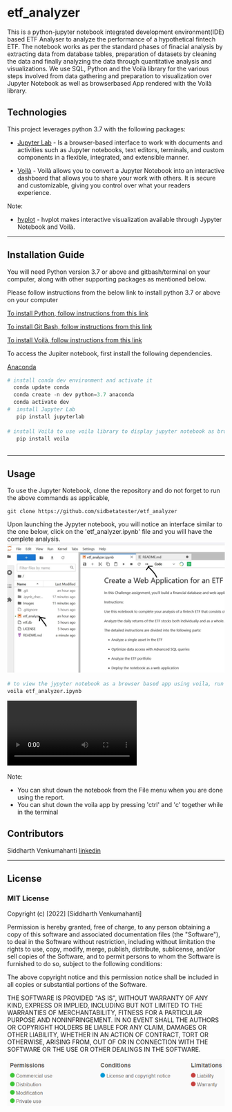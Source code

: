# etf_analyzer
This is a python-jupyter notebook integrated development environment(IDE) based ETF Analyser to analyze the performance of a hypothetical fintech ETF. The notebook works as per the standard phases of finacial analysis by extracting data from database tables, preparation of datasets by cleaning the data and finally analyzing the data through quantitative analysis and visualizations. We use SQL, Python and the Voilà library for the various steps involved from data gathering and preparation to visualization over Jupyter Notebook as well as browserbased App rendered with the Voilà library. 


## Technologies

This project leverages python 3.7 with the following packages:

* [Jupyter Lab](https://jupyterlab.readthedocs.io/en/stable/#) - Is a browser-based interface to work with documents and activities such as Jupyter notebooks, text editors, terminals, and custom components in a flexible, integrated, and extensible manner.

* [Voilà](https://voila.readthedocs.io/en/stable/index.html) - Voilà allows you to convert a Jupyter Notebook into an interactive dashboard that allows you to share your work with others. It is secure and customizable, giving you control over what your readers experience.

Note:
* [hvplot](https://hvplot.holoviz.org/user_guide/Introduction.html) - hvplot makes interactive visualization available through Jypyter Notebook and Voilà. 

---

## Installation Guide

You will need Python version 3.7 or above and gitbash/terminal on your computer, along with other supporting packages as mentioned below. 

Please follow instructions from the below link to install python 3.7 or above on your computer

[To install Python, follow instructions from this link](https://www.python.org/downloads/)

[To install Git Bash, follow instructions from this link](https://github.com/git-guides/install-git)

[To install Voilà, follow instructions from this link](https://voila.readthedocs.io/en/stable/install.html)


To access the Jupiter notebook, first install the following dependencies.

 [Anaconda](https://docs.anaconda.com/anaconda/install/)

```python
# install conda dev environment and activate it
  conda update conda
  conda create -n dev python=3.7 anaconda
  conda activate dev
#  install Jupyter Lab
   pip install jupyterlab

# install Voilà to use voila library to display jupyter notebook as browser based app
   pip install voila
    
```


---


## Usage

To use the Jupyter Notebook, clone the repository and do not forget to run the above commands as applicable,

```git
git clone https://github.com/sidbetatester/etf_analyzer
```

Upon launching the Jypyter notebook, you will notice an interface similar to the one below, click  on the 'etf_analyzer.ipynb' file and you will have the complete analysis. 
![san_francisco_housing](Images/Jupyter_Screenshot.jpg)

```python
# to view the jypyter notebook as a browser based app using voila, run the following in gitbash terminal
voila etf_analyzer.ipynb

```

![Voila etf_analyzer screenrecording](Images/Web_Application_ETF_Analyzer.mp4)

Note:
* You can shut down the notebook from the File menu when you are done using the report.
* You can shut down the voila app by pressing 'ctrl' and  'c' together while in the  terminal



## Contributors

Siddharth Venkumahanti
[linkedin](https://www.linkedin.com/in/siddharthvenkumahanti/)


---


## License

### MIT License

Copyright (c) [2022] [Siddharth Venkumahanti]

Permission is hereby granted, free of charge, to any person obtaining a copy
of this software and associated documentation files (the "Software"), to deal
in the Software without restriction, including without limitation the rights
to use, copy, modify, merge, publish, distribute, sublicense, and/or sell
copies of the Software, and to permit persons to whom the Software is
furnished to do so, subject to the following conditions:

The above copyright notice and this permission notice shall be included in all
copies or substantial portions of the Software.

THE SOFTWARE IS PROVIDED "AS IS", WITHOUT WARRANTY OF ANY KIND, EXPRESS OR
IMPLIED, INCLUDING BUT NOT LIMITED TO THE WARRANTIES OF MERCHANTABILITY,
FITNESS FOR A PARTICULAR PURPOSE AND NONINFRINGEMENT. IN NO EVENT SHALL THE
AUTHORS OR COPYRIGHT HOLDERS BE LIABLE FOR ANY CLAIM, DAMAGES OR OTHER
LIABILITY, WHETHER IN AN ACTION OF CONTRACT, TORT OR OTHERWISE, ARISING FROM,
OUT OF OR IN CONNECTION WITH THE SOFTWARE OR THE USE OR OTHER DEALINGS IN THE
SOFTWARE.

![MIT License](Images/MIT_License.png)
